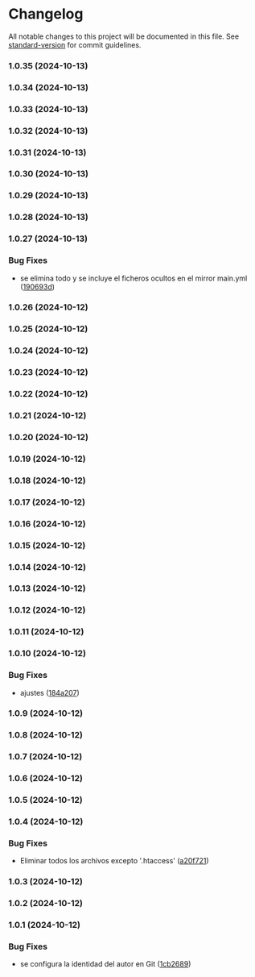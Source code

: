 # Changelog

All notable changes to this project will be documented in this file. See [standard-version](https://github.com/conventional-changelog/standard-version) for commit guidelines.

### 1.0.35 (2024-10-13)

### 1.0.34 (2024-10-13)

### 1.0.33 (2024-10-13)

### 1.0.32 (2024-10-13)

### 1.0.31 (2024-10-13)

### 1.0.30 (2024-10-13)

### 1.0.29 (2024-10-13)

### 1.0.28 (2024-10-13)

### 1.0.27 (2024-10-13)


### Bug Fixes

* se elimina todo y se incluye el ficheros ocultos en el mirror main.yml ([190693d](https://github.com/oscarjesus2/jobbusiness/commit/190693d7796e23777c7dec2a7d588c15260415f6))

### 1.0.26 (2024-10-12)

### 1.0.25 (2024-10-12)

### 1.0.24 (2024-10-12)

### 1.0.23 (2024-10-12)

### 1.0.22 (2024-10-12)

### 1.0.21 (2024-10-12)

### 1.0.20 (2024-10-12)

### 1.0.19 (2024-10-12)

### 1.0.18 (2024-10-12)

### 1.0.17 (2024-10-12)

### 1.0.16 (2024-10-12)

### 1.0.15 (2024-10-12)

### 1.0.14 (2024-10-12)

### 1.0.13 (2024-10-12)

### 1.0.12 (2024-10-12)

### 1.0.11 (2024-10-12)

### 1.0.10 (2024-10-12)


### Bug Fixes

* ajustes ([184a207](https://github.com/oscarjesus2/jobbusiness/commit/184a207bcab1b2eed22adab2c7207d104b2dde1d))

### 1.0.9 (2024-10-12)

### 1.0.8 (2024-10-12)

### 1.0.7 (2024-10-12)

### 1.0.6 (2024-10-12)

### 1.0.5 (2024-10-12)

### 1.0.4 (2024-10-12)


### Bug Fixes

* Eliminar todos los archivos excepto '.htaccess' ([a20f721](https://github.com/oscarjesus2/jobbusiness/commit/a20f721a2b0fbdcf49e73870e96124d8f38b7280))

### 1.0.3 (2024-10-12)

### 1.0.2 (2024-10-12)

### 1.0.1 (2024-10-12)


### Bug Fixes

* se configura la identidad del autor en Git ([1cb2689](https://github.com/oscarjesus2/jobbusiness/commit/1cb268923fa27c9277ce99c321cf68b2a0c11749))
